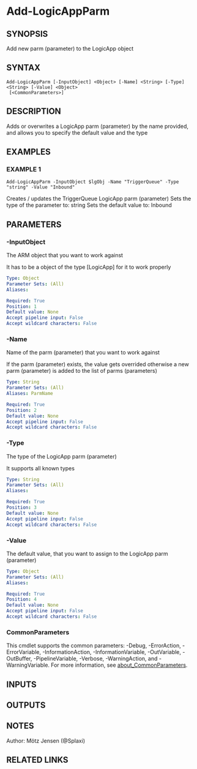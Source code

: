 ﻿---
external help file: PsLogicAppExtractor-help.xml
Module Name: PsLogicAppExtractor
online version:
schema: 2.0.0
---

# Add-LogicAppParm

## SYNOPSIS
Add new parm (parameter) to the LogicApp object

## SYNTAX

```
Add-LogicAppParm [-InputObject] <Object> [-Name] <String> [-Type] <String> [-Value] <Object>
 [<CommonParameters>]
```

## DESCRIPTION
Adds or overwrites a LogicApp parm (parameter) by the name provided, and allows you to specify the default value and the type

## EXAMPLES

### EXAMPLE 1
```
Add-LogicAppParm -InputObject $lgObj -Name "TriggerQueue" -Type "string" -Value "Inbound"
```

Creates / updates the TriggerQueue LogicApp parm (parameter)
Sets the type of the parameter to: string
Sets the default value to: Inbound

## PARAMETERS

### -InputObject
The ARM object that you want to work against

It has to be a object of the type \[LogicApp\] for it to work properly

```yaml
Type: Object
Parameter Sets: (All)
Aliases:

Required: True
Position: 1
Default value: None
Accept pipeline input: False
Accept wildcard characters: False
```

### -Name
Name of the parm (parameter) that you want to work against

If the parm (parameter) exists, the value gets overrided otherwise a new parm (parameter) is added to the list of parms (parameters)

```yaml
Type: String
Parameter Sets: (All)
Aliases: ParmName

Required: True
Position: 2
Default value: None
Accept pipeline input: False
Accept wildcard characters: False
```

### -Type
The type of the LogicApp parm (parameter)

It supports all known types

```yaml
Type: String
Parameter Sets: (All)
Aliases:

Required: True
Position: 3
Default value: None
Accept pipeline input: False
Accept wildcard characters: False
```

### -Value
The default value, that you want to assign to the LogicApp parm (parameter)

```yaml
Type: Object
Parameter Sets: (All)
Aliases:

Required: True
Position: 4
Default value: None
Accept pipeline input: False
Accept wildcard characters: False
```

### CommonParameters
This cmdlet supports the common parameters: -Debug, -ErrorAction, -ErrorVariable, -InformationAction, -InformationVariable, -OutVariable, -OutBuffer, -PipelineVariable, -Verbose, -WarningAction, and -WarningVariable. For more information, see [about_CommonParameters](http://go.microsoft.com/fwlink/?LinkID=113216).

## INPUTS

## OUTPUTS

## NOTES
Author: Mötz Jensen (@Splaxi)

## RELATED LINKS
